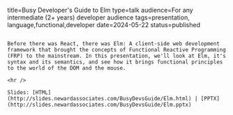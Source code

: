 title=Busy Developer's Guide to Elm
type=talk
audience=For any intermediate (2+ years) developer audience
tags=presentation, language,functional,developer
date=2024-05-22
status=published
~~~~~~

Before there was React, there was Elm: A client-side web development framework that brought the concepts of Functional Reactive Programming (FRP) to the mainstream. In this presentation, we'll look at Elm, it's syntax and its semantics, and see how it brings functional principles to the world of the DOM and the mouse.
    
<hr />

Slides: [HTML](http://slides.newardassociates.com/BusyDevsGuide/Elm.html) | [PPTX](http://slides.newardassociates.com/BusyDevsGuide/Elm.pptx)
